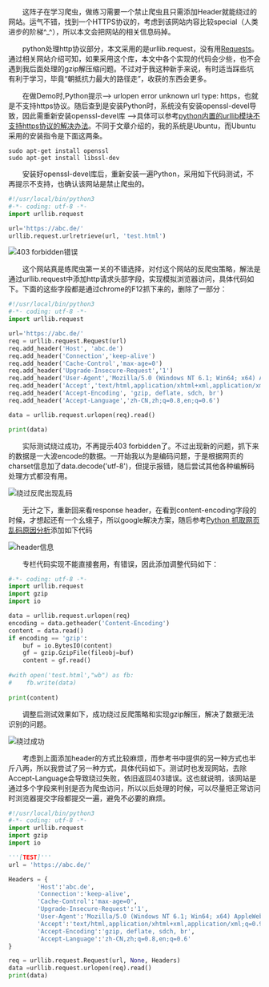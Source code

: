 　　这阵子在学习爬虫，做练习需要一个禁止爬虫且只需添加Header就能绕过的网站。运气不错，找到一个HTTPS协议的，考虑到该网站内容比较special（人类进步的阶梯^_^），所以本文会把网站的相关信息码掉。

　　python处理http协议部分，本文采用的是urllib.request，没有用[Requests](http://docs.python-requests.org/zh_CN/latest/index.html)。通过相关网站介绍可知，如果采用这个库，本文中各个实现的代码会少些，也不会遇到我后面处理的gzip解压缩问题。不过对于我这种新手来说，有时适当踩些坑有利于学习，毕竟“朝抵抗力最大的路径走”，收获的东西会更多。

　　在做Demo时,Python提示--> urlopen error unknown url type: https，也就是不支持https协议。随后查到是安装Python时，系统没有安装openssl-devel导致，因此需重新安装openssl-devel库 -->具体可以参考[python内置的urllib模块不支持https协议的解决办法](http://blog.csdn.net/zyz511919766/article/details/25049365)。不同于文章介绍的，我的系统是Ubuntu，而Ubuntu采用的安装指令是下面这两条。

``` shell
sudo apt-get install openssl
sudo apt-get install libssl-dev
```
　　安装好openssl-devel库后，重新安装一遍Python，采用如下代码测试，不再提示不支持，也确认该网站是禁止爬虫的。　

```　python
#!/usr/local/bin/python3
#-*- coding: utf-8 -*-
import urllib.request

url='https://abc.de/'
urllib.request.urlretrieve(url, 'test.html')
```

![403 forbidden错误](http://img.blog.csdn.net/20170730204724978?watermark/2/text/aHR0cDovL2Jsb2cuY3Nkbi5uZXQvRG9uYWxkX1podWFuZw==/font/5a6L5L2T/fontsize/400/fill/I0JBQkFCMA==/dissolve/70/gravity/SouthEast)

　　这个网站真是练爬虫第一关的不错选择，对付这个网站的反爬虫策略，解法是通过urllib.request中添加http请求头部字段，实现模拟浏览器访问，具体代码如下。下面的这些字段都是通过chrome的F12抓下来的，删除了一部分：
``` python
#!/usr/local/bin/python3
#-*- coding: utf-8 -*-
import urllib.request

url='https://abc.de/'
req = urllib.request.Request(url)
req.add_header('Host', 'abc.de')
req.add_header('Connection','keep-alive')
req.add_header('Cache-Control','max-age=0')
req.add_header('Upgrade-Insecure-Request','1')
req.add_header('User-Agent','Mozilla/5.0 (Windows NT 6.1; Win64; x64) AppleWebKit/537.36 (KHTML, like Gecko) Chrome/58.0.3029.110 Safari/537.36')
req.add_header('Accept','text/html,application/xhtml+xml,application/xml;q=0.9,image/webp,*/*;q=0.8')
req.add_header('Accept-Encoding', 'gzip, deflate, sdch, br')
req.add_header('Accept-Language','zh-CN,zh;q=0.8,en;q=0.6')

data = urllib.request.urlopen(req).read()

print(data)
```
　　实际测试绕过成功，不再提示403 forbidden了。不过出现新的问题，抓下来的数据是一大波encode的数据。一开始我以为是编码问题，于是根据网页的charset信息加了data.decode('utf-8')，但提示报错，随后尝试其他各种编解码处理方式都没有用。

![绕过反爬出现乱码](http://img.blog.csdn.net/20170730204926159?watermark/2/text/aHR0cDovL2Jsb2cuY3Nkbi5uZXQvRG9uYWxkX1podWFuZw==/font/5a6L5L2T/fontsize/400/fill/I0JBQkFCMA==/dissolve/70/gravity/SouthEast)

　　无计之下，重新回来看response header，在看到content-encoding字段的时候，才想起还有一个幺蛾子，所以google解决方案，随后参考[Python 抓取网页乱码原因分析](https://zhuanlan.zhihu.com/p/21057822)添加如下代码

![header信息](http://img.blog.csdn.net/20170730205159064?watermark/2/text/aHR0cDovL2Jsb2cuY3Nkbi5uZXQvRG9uYWxkX1podWFuZw==/font/5a6L5L2T/fontsize/400/fill/I0JBQkFCMA==/dissolve/70/gravity/SouthEast)

　　专栏代码实现不能直接套用，有错误，因此添加调整代码如下：

``` python
#-*- coding: utf-8 -*-
import urllib.request
import gzip
import io 

data = urllib.request.urlopen(req)
encoding = data.getheader('Content-Encoding')
content = data.read()
if encoding == 'gzip':
    buf = io.BytesIO(content)
    gf = gzip.GzipFile(fileobj=buf)
    content = gf.read()
    
#with open('test.html',"wb") as fb:
#    fb.write(data)
    
print(content)
```

　　调整后测试效果如下，成功绕过反爬策略和实现gzip解压，解决了数据无法识别的问题。

![绕过成功](http://img.blog.csdn.net/20170730205313413?watermark/2/text/aHR0cDovL2Jsb2cuY3Nkbi5uZXQvRG9uYWxkX1podWFuZw==/font/5a6L5L2T/fontsize/400/fill/I0JBQkFCMA==/dissolve/70/gravity/SouthEast)

　　考虑到上面添加header的方式比较麻烦，而参考书中提供的另一种方式也半斤八两，所以我尝试了另一种方式，具体代码如下。测试时也发现网站，去除Accept-Language会导致绕过失败，依旧返回403错误。这也就说明，该网站是通过多个字段来判别是否为爬虫访问，所以以后处理的时候，可以尽量把正常访问时浏览器提交字段都提交一遍，避免不必要的麻烦。
``` python
#!/usr/local/bin/python3
#-*- coding: utf-8 -*-
import urllib.request
import gzip
import io 

'''[TEST]'''
url = 'https://abc.de/'

Headers = {
        'Host':'abc.de',
        'Connection':'keep-alive',
        'Cache-Control':'max-age=0',
        'Upgrade-Insecure-Request':'1',
        'User-Agent':'Mozilla/5.0 (Windows NT 6.1; Win64; x64) AppleWebKit/537.36 (KHTML, like Gecko) Chrome/58.0.3029.110 Safari/537.36',
        'Accept':'text/html,application/xhtml+xml,application/xml;q=0.9,image/webp,*/*;q=0.8',
        'Accept-Encoding':'gzip, deflate, sdch, br',
        'Accept-Language':'zh-CN,zh;q=0.8,en;q=0.6'
}

req = urllib.request.Request(url, None, Headers)
data =urllib.request.urlopen(req).read()
print(data)
```
